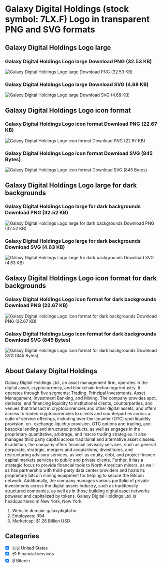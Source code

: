 # Galaxy Digital Holdings (stock symbol: 7LX.F) Logo in transparent PNG and SVG formats

## Galaxy Digital Holdings Logo large

### Galaxy Digital Holdings Logo large Download PNG (32.53 KB)

![Galaxy Digital Holdings Logo large Download PNG (32.53 KB)](/img/orig/7LX.F_BIG-2148e1c8.png)

### Galaxy Digital Holdings Logo large Download SVG (4.68 KB)

![Galaxy Digital Holdings Logo large Download SVG (4.68 KB)](/img/orig/7LX.F_BIG-51fb1aeb.svg)

## Galaxy Digital Holdings Logo icon format

### Galaxy Digital Holdings Logo icon format Download PNG (22.67 KB)

![Galaxy Digital Holdings Logo icon format Download PNG (22.67 KB)](/img/orig/7LX.F-a032d98d.png)

### Galaxy Digital Holdings Logo icon format Download SVG (845 Bytes)

![Galaxy Digital Holdings Logo icon format Download SVG (845 Bytes)](/img/orig/7LX.F-06ade573.svg)

## Galaxy Digital Holdings Logo large for dark backgrounds

### Galaxy Digital Holdings Logo large for dark backgrounds Download PNG (32.52 KB)

![Galaxy Digital Holdings Logo large for dark backgrounds Download PNG (32.52 KB)](/img/orig/7LX.F_BIG.D-2185c600.png)

### Galaxy Digital Holdings Logo large for dark backgrounds Download SVG (4.63 KB)

![Galaxy Digital Holdings Logo large for dark backgrounds Download SVG (4.63 KB)](/img/orig/7LX.F_BIG.D-489a0a39.svg)

## Galaxy Digital Holdings Logo icon format for dark backgrounds

### Galaxy Digital Holdings Logo icon format for dark backgrounds Download PNG (22.67 KB)

![Galaxy Digital Holdings Logo icon format for dark backgrounds Download PNG (22.67 KB)](/img/orig/7LX.F.D-b4b2e021.png)

### Galaxy Digital Holdings Logo icon format for dark backgrounds Download SVG (845 Bytes)

![Galaxy Digital Holdings Logo icon format for dark backgrounds Download SVG (845 Bytes)](/img/orig/7LX.F.D-020d65fd.svg)

## About Galaxy Digital Holdings

Galaxy Digital Holdings Ltd., an asset management firm, operates in the digital asset, cryptocurrency, and blockchain technology industry. It operates through five segments: Trading, Principal Investments, Asset Management, Investment Banking, and Mining. The company provides spot, derivate, and financing liquidity to institutional clients, counterparties, and venues that transact in cryptocurrencies and other digital assets; and offers access to traded cryptocurrencies to clients and counterparties across a suite of service offerings, including over-the-counter (OTC) spot liquidity provision, on- exchange liquidity provision, OTC options and trading, and bespoke lending and structured products, as well as engages in the proprietary quantitative, arbitrage, and macro trading strategies. It also manages third party capital across traditional and alternative asset classes. In addition, the company offers financial advisory services, such as general corporate, strategic, mergers and acquisitions, divestitures, and restructuring advisory services, as well as equity, debt, and project finance capital markets services to public and private clients. Further, it has a strategic focus to provide financial tools to North American miners, as well as has partnership with third-party data center providers and hosts its proprietary bitcoin mining equipment for helping to secure the Bitcoin network. Additionally, the company manages various portfolio of private investments across the digital assets industry, such as traditionally structured companies, as well as in those building digital asset networks powered and capitalized by tokens. Galaxy Digital Holdings Ltd. is headquartered in New York, New York.

1. Website domain: galaxydigital.io
2. Employees: 394
3. Marketcap: $1.26 Billion USD


## Categories
- [x] 🇺🇸 United States
- [x] 💳 Financial services
- [x] ₿ Bitcoin
